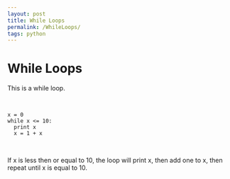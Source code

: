 ```yaml
---
layout: post
title: While Loops
permalink: /WhileLoops/
tags: python
---
```


# While Loops


  
This is a while loop.
  
<br>

<!-- arbitrary comment -->

    x = 0
    while x <= 10:
      print x
      x = 1 + x

<br>

If x is less then or equal to 10, the loop will print x, then add one to x, then repeat until x is equal to 10.